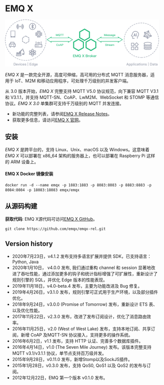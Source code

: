 # EMQ X

![EMQ X Block](pic/head-img.png)

*EMQ X* 是一款完全开源，高度可伸缩，高可用的分布式 MQTT 消息服务器，适用于 IoT、M2M 和移动应用程序，可处理千万级别的并发客户端。

从 3.0 版本开始，*EMQ X* 完整支持 MQTT V5.0 协议规范，向下兼容 MQTT V3.1 和 V3.1.1，并支持 MQTT-SN、CoAP、LwM2M、WebSocket 和 STOMP 等通信协议。*EMQ X 3.0* 单集群可支持千万级别的 MQTT 并发连接。

- 新功能的完整列表，请参阅[EMQ X Release Notes](https://github.com/emqx/emqx/releases)。
- 获取更多信息，请访问[EMQ X 官网](https://www.emqx.cn/)。

## 安装

*EMQ X* 是跨平台的，支持 Linux、Unix、macOS 以及 Windows。这意味着 *EMQ X* 可以部署在 x86_64 架构的服务器上，也可以部署在 Raspberry Pi 这样的 ARM 设备上。

#### EMQ X Docker 镜像安装

```
docker run -d --name emqx -p 1883:1883 -p 8083:8083 -p 8883:8883 -p 8084:8084 -p 18083:18083 emqx/emqx
```

## 从源码构建

**获取代码**: EMQ X源代码可访问[EMQ X GitHub](https://github.com/emqx/emqx)。
```
git clone https://github.com/emqx/emqx-rel.git
```

## Version history

- 2020年7月23日，v4.1.2 发布支持多语言扩展并提供 SDK，已支持语言：Python, Java
- 2020年1月10日， v4.0.0 发布, 我们通过重构 channel 和 session 显著地改进了吞吐性能，通过添加更多的钩子和统计指标增强了可扩展性，重新设计了规则引擎的 SQL，并优化 Edge 版本的性能表现。
- 2019年11月18日，v4.0-beta.4 发布，主要为功能改进及 Bug 修复。
- 2019年4月26日，v3.1.0 发布，规则引擎可正式用于生产环境，以及部分插件优化。
- 2018年9月24日，v3.0.0 (Promise of Tomorrow) 发布，重新设计 ETS 表、以及优化性能。
- 2017年11月22日，v2.3.0 发布，改进了发布订阅设计，优化了消息路由效率。
- 2016年11月25日，v2.0 (West of West Lake) 发布，支持本地订阅、共享订阅，新增 CoAP 及MQTT-SN 协议接入，支持更多的操作系统。
- 2016年6月2日，v1.1 发布，支持 HTTP 认证、完善多个数据库插件。
- 2016年4月14日，v1.0 (The Seven Mile Journey) 发布。该版本完整支持MQTT v3.1/v3.1.1 协议，单节点支持百万级并发。
- 2015年9月28日，v0.11.0 发布，新增Stomp以及SockJS插件。
- 2015年1月28日，v0.3.0 发布，支持 QoS0, QoS1 以及 QoS2 的发布与订阅。
- 2012年12月22日，EMQ 第一个版本 v0.1.0 发布。